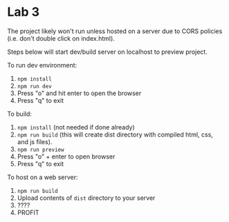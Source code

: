 # Lab 3

The project likely won't run unless hosted on a server due to CORS policies (i.e. don't double click on index.html).

Steps below will start dev/build server on localhost to preview project.

To run dev environment:

1. `npm install`
2. `npm run dev`
3. Press "o" and hit enter to open the browser
4. Press "q" to exit

To build:

1. `npm install` (not needed if done already)
2. `npm run build` (this will create dist directory with compiled html, css, and js files).
3. `npm run preview`
4. Press "o" + enter to open browser
5. Press "q" to exit

To host on a web server:

1. `npm run build`
2. Upload contents of `dist` directory to your server
3. ????
4. PROFIT
